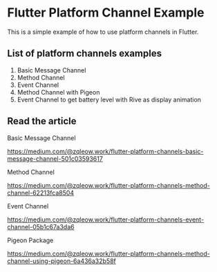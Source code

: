 # Flutter Platform Channel Example

This is a simple example of how to use platform channels in Flutter.

## List of platform channels examples
1. Basic Message Channel
2. Method Channel
3. Event Channel
4. Method Channel with Pigeon
5. Event Channel to get battery level with Rive as display animation

## Read the article
Basic Message Channel​

https://medium.com/@zqleow.work/flutter-platform-channels-basic-message-channel-501c03593617​

Method Channel​

https://medium.com/@zqleow.work/flutter-platform-channels-method-channel-62213fca8504​

Event Channel​

https://medium.com/@zqleow.work/flutter-platform-channels-event-channel-05b1c67a3da6​

Pigeon Package​

https://medium.com/@zqleow.work/flutter-platform-channels-method-channel-using-pigeon-6a436a32b58f
